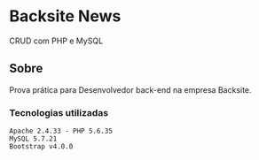 # Backsite News

CRUD com PHP e MySQL

## Sobre

Prova prática para Desenvolvedor back-end na empresa Backsite.

### Tecnologias utilizadas

```
Apache 2.4.33 - PHP 5.6.35
MySQL 5.7.21
Bootstrap v4.0.0
```
